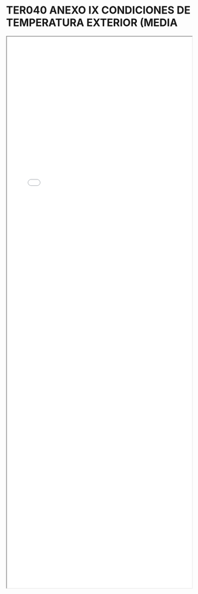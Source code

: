 
# TER040 ANEXO IX CONDICIONES DE TEMPERATURA EXTERIOR (MEDIA

<iframe src="../TER040 ANEXO IX CONDICIONES DE TEMPERATURA EXTERIOR (MEDIA.pdf" width="100%" height="1500px"></iframe>

